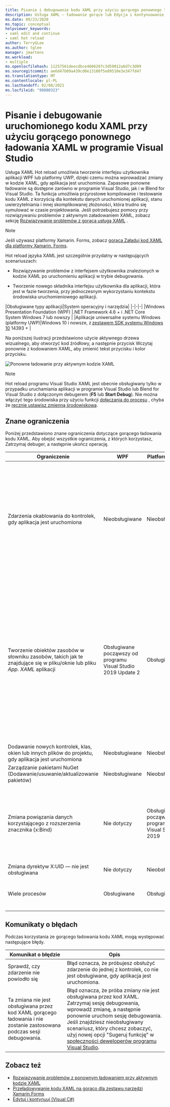 ```yaml
---
title: Pisanie i debugowanie kodu XAML przy użyciu gorącego ponownego ładowania XAML
description: Usługa XAML — ładowanie gorące lub Edycja i kontynuowanie XAML umożliwia wprowadzanie zmian w kodzie XAML podczas uruchamiania aplikacji
ms.date: 09/23/2020
ms.topic: conceptual
helpviewer_keywords:
- xaml edit and continue
- xaml hot reload
author: TerryGLee
ms.author: tglee
manager: jmartens
ms.workload:
- multiple
ms.openlocfilehash: 11257561deecdbce4606207c3d59012a6d7c3d09
ms.sourcegitcommit: ae6d47b09a439cd0e13180f5e89510e3e347fd47
ms.translationtype: MT
ms.contentlocale: pl-PL
ms.lasthandoff: 02/08/2021
ms.locfileid: "99880323"
---
```

# <a name="write-and-debug-running-xaml-code-with-xaml-hot-reload-in-visual-studio"></a>Pisanie i debugowanie uruchomionego kodu XAML przy użyciu gorącego ponownego ładowania XAML w programie Visual Studio

Usługa XAML Hot reload umożliwia tworzenie interfejsu użytkownika aplikacji WPF lub platformy UWP, dzięki czemu można wprowadzać zmiany w kodzie XAML, gdy aplikacja jest uruchomiona. Zapasowe ponowne ładowanie są dostępne zarówno w programie Visual Studio, jak i w Blend for Visual Studio. Ta funkcja umożliwia przyrostowe kompilowanie i testowanie kodu XAML z korzyścią dla kontekstu danych uruchomionej aplikacji, stanu uwierzytelniania i innej skomplikowanej złożoności, która trudno się symulować w czasie projektowania. Jeśli potrzebujesz pomocy przy rozwiązywaniu problemów z aktywnym załadowaniem XAML, zobacz sekcję [Rozwiązywanie problemów z gorącą usługą XAML](xaml-hot-reload-troubleshooting.md) .

> [!NOTE]
> Jeśli używasz platformy Xamarin. Forms, zobacz [gorąca Załaduj kod XAML dla platformy Xamarin. Forms](/xamarin/xamarin-forms/xaml/hot-reload).

Hot reload języka XAML jest szczególnie przydatny w następujących scenariuszach:

* Rozwiązywanie problemów z interfejsem użytkownika znalezionych w kodzie XAML po uruchomieniu aplikacji w trybie debugowania.

* Tworzenie nowego składnika interfejsu użytkownika dla aplikacji, która jest w fazie tworzenia, przy jednoczesnym wykorzystaniu kontekstu środowiska uruchomieniowego aplikacji.

|Obsługiwane typy aplikacji|System operacyjny i narzędzia|
|-|-|-|
|Windows Presentation Foundation (WPF) |.NET Framework 4.6 + i .NET Core</br>System Windows 7 lub nowszy |
|Aplikacje uniwersalne systemu Windows (platformy UWP)|Windows 10 i nowsze, z [zestawem SDK systemu Windows 10](https://developer.microsoft.com/windows/downloads/windows-10-sdk) 14393 + |

Na poniższej ilustracji przedstawiono użycie aktywnego drzewa wizualnego, aby otworzyć kod źródłowy, a następnie przycisk Wczytaj ponownie z kodowaniem XAML, aby zmienić tekst przycisku i kolor przycisku.

![Ponowne ładowanie przy aktywnym kodzie XAML](../debugger/media/xaml-hot-reload-using.gif)

> [!NOTE]
> Hot reload programu Visual Studio XAML jest obecnie obsługiwany tylko w przypadku uruchamiania aplikacji w programie Visual Studio lub Blend for Visual Studio z dołączonym debugerem (**F5** lub **Start Debug**). Nie można włączyć tego środowiska przy użyciu funkcji [dołączania do procesu](../debugger/attach-to-running-processes-with-the-visual-studio-debugger.md) , chyba że [ręcznie ustawisz zmienną środowiskową](xaml-hot-reload-troubleshooting.md#verify-that-you-use-start-debugging-rather-than-attach-to-process).

## <a name="known-limitations"></a>Znane ograniczenia

Poniżej przedstawiono znane ograniczenia dotyczące gorącego ładowania kodu XAML. Aby obejść wszystkie ograniczenia, z których korzystasz, Zatrzymaj debuger, a następnie ukończ operację.

|Ograniczenie|WPF|Platforma UWP|Uwagi|
|-|-|-|-|
|Zdarzenia okablowania do kontrolek, gdy aplikacja jest uruchomiona|Nieobsługiwane|Nieobsługiwane|Zobacz błąd: *upewnij się, że zdarzenie nie powiodło się*. Należy pamiętać, że w WPF można odwołać się do istniejącej procedury obsługi zdarzeń. W aplikacjach platformy UWP odwoływanie się do istniejącej procedury obsługi zdarzeń nie jest obsługiwane.|
|Tworzenie obiektów zasobów w słowniku zasobów, takich jak te znajdujące się w pliku/oknie lub pliku *App. XAML* aplikacji|Obsługiwane począwszy od programu Visual Studio 2019 Update 2|Obsługiwane|Przykład: Dodawanie `SolidColorBrush` do słownika zasobów do użycia jako `StaticResource` .</br>Uwaga: zasoby statyczne, konwertery stylów i inne elementy, które są zapisywane w słowniku zasobów, można stosować/używać podczas korzystania z usługi XAML. Tylko tworzenie zasobu nie jest obsługiwane.</br> Zmiana właściwości słownik zasobów `Source` .|
|Dodawanie nowych kontrolek, klas, okien lub innych plików do projektu, gdy aplikacja jest uruchomiona|Nieobsługiwane|Nieobsługiwane|Brak|
|Zarządzanie pakietami NuGet (Dodawanie/usuwanie/aktualizowanie pakietów)|Nieobsługiwane|Nieobsługiwane|Brak|
|Zmiana powiązania danych korzystającego z rozszerzenia znacznika {x:Bind}|Nie dotyczy|Obsługiwane począwszy od programu Visual Studio 2019|Wymaga to systemu Windows 10 w wersji 1809 (Kompilacja 10.0.17763). Nieobsługiwane w programie Visual Studio 2017 lub starszych wersjach.|
|Zmiana dyrektyw X:UID — nie jest obsługiwana|Nie dotyczy|Nieobsługiwane|Brak|
|Wiele procesów | Obsługiwane | Obsługiwane | Obsługiwane w programie Visual Studio 2019 w [wersji 16,6](/visualstudio/releases/2019/release-notes-v16.6) lub nowszej |

## <a name="error-messages"></a>Komunikaty o błędach

Podczas korzystania ze gorącego ładowania kodu XAML mogą występować następujące błędy.

|Komunikat o błędzie|Opis|
|-|-|
|Sprawdź, czy zdarzenie nie powiodło się|Błąd oznacza, że próbujesz obsłużyć zdarzenie do jednej z kontrolek, co nie jest obsługiwane, gdy aplikacja jest uruchomiona.|
|Ta zmiana nie jest obsługiwana przez kod XAML gorącego ładowania i nie zostanie zastosowana podczas sesji debugowania.|Błąd oznacza, że próba zmiany nie jest obsługiwana przez kod XAML. Zatrzymaj sesję debugowania, wprowadź zmianę, a następnie ponownie uruchom sesję debugowania. Jeśli znajdziesz nieobsługiwany scenariusz, który chcesz zobaczyć, użyj nowej opcji "Sugeruj funkcję" w [społeczności deweloperów programu Visual Studio](https://aka.ms/feedback/suggest?space=8). |

## <a name="see-also"></a>Zobacz też

* [Rozwiązywanie problemów z ponownym ładowaniem przy aktywnym kodzie XAML](xaml-hot-reload-troubleshooting.md)
* [Przeładowywanie kodu XAML na gorąco dla zestawu narzędzi Xamarin.Forms](/xamarin/xamarin-forms/xaml/hot-reload)
* [Edytuj i kontynuuj (Visual C#)](../debugger/edit-and-continue-visual-csharp.md)
